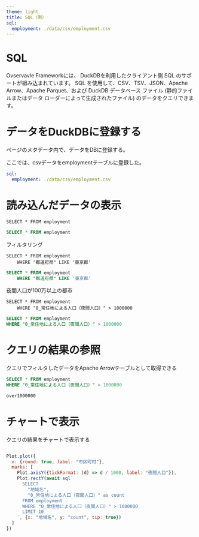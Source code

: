 ```yaml
---
theme: light
title: SQL（例）
sql:
  employment: ./data/csv/employment.csv
---
```


# SQL

Ovservavle Frameworkには、 DuckDBを利用したクライアント側 SQL のサポートが組み込まれています。 SQL を使用して、CSV、TSV、JSON、Apache Arrow、Apache Parquet、および DuckDB データベース ファイル (静的ファイルまたはデータ ローダーによって生成されたファイル) のデータをクエリできます。

# データをDuckDBに登録する
ページのメタデータ内で、データをDBに登録する。

ここでは、csvデータをemploymentテーブルに登録した。

```yaml
sql:
  employment: ./data/csv/employment.csv
```


# 読み込んだデータの表示



```:sql
SELECT * FROM employment 
```

```sql 
SELECT * FROM employment
```

フィルタリング

```:sql
SELECT * FROM employment 
    WHERE "都道府県" LIKE '東京都'
```

```sql 
SELECT * FROM employment 
    WHERE "都道府県" LIKE '東京都'
```

夜間人口が100万以上の都市

```:sql
SELECT * FROM employment 
    WHERE "0_常住地による人口（夜間人口）" > 1000000
```


```sql 
SELECT * FROM employment 
WHERE "0_常住地による人口（夜間人口）" > 1000000
```

# クエリの結果の参照

クエリでフィルタしたデータをApache Arrowテーブルとして取得できる



```sql id=over1000000 
SELECT * FROM employment 
WHERE "0_常住地による人口（夜間人口）" > 1000000
```

```js
over1000000
```

# チャートで表示

クエリの結果をチャートで表示する

```js echo

Plot.plot({
  x: {round: true, label: "市区町村"},
  marks: [
    Plot.axisY({tickFormat: (d) => d / 1000, label: "夜間人口"}),
    Plot.rectY(await sql`
      SELECT
        "地域名",
        "0_常住地による人口（夜間人口）" as count
      FROM employment 
      WHERE "0_常住地による人口（夜間人口）" > 1000000
      LIMIT 10
    `, {x: "地域名", y: "count", tip: true})
  ]
})


```